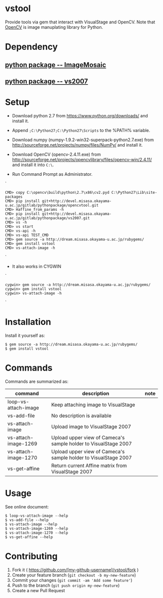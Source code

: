 # vstool

Provide tools via gem that interact with VisualStage and OpenCV.
Note that [OpenCV](http://opencv.org/) is image manuplating library for Python.

# Dependency

## [python package -- ImageMosaic](https://github.com/misasa/image_mosaic "follow instruction")

## [python package -- vs2007](http://devel.misasa.okayama-u.ac.jp/gitlab/pythonpackage/vs2007/tree/master "follow instruction")

# Setup

- Download python 2.7 from https://www.python.org/downloads/ and install it.

- Append `;C:\Python27;C:\Python27\Scripts` to the %PATH% variable.

- Download numpy (numpy-1.9.2-win32-superpack-python2.7.exe) from http://sourceforge.net/projects/numpy/files/NumPy/ and install it.

- Download OpenCV (opencv-2.4.11.exe) from http://sourceforge.net/projects/opencvlibrary/files/opencv-win/2.4.11/ and install it into `C:\`.

- Run Command Prompt as Administrator.

`

    CMD> copy C:\opencv\build\python\2.7\x86\cv2.pyd C:\Python27\Lib\site-packages
    CMD> pip install git+http://devel.misasa.okayama-u.ac.jp/gitlab/pythonpackage/opencvtool.git
    CMD> Haffine_from_params -h
    CMD> pip install git+http://devel.misasa.okayama-u.ac.jp/gitlab/pythonpackage/vs2007.git
    CMD> vs -h
    CMD> vs start
    CMD> vs-api -h
    CMD> vs-api TEST_CMD
    CMD> gem source -a http://dream.misasa.okayama-u.ac.jp/rubygems/
    CMD> gem install vstool
    CMD> vs-attach-image -h
`

- It also works in CYGWIN

`

    cygwin> gem source -a http://dream.misasa.okayama-u.ac.jp/rubygems/
    cygwin> gem install vstool
    cygwin> vs-attach-image -h
`

# Installation

Install it yourself as:

    $ gem source -a http://dream.misasa.okayama-u.ac.jp/rubygems/
    $ gem install vstool

# Commands

Commands are summarized as:

| command              | description                                                          | note |
| -------------------- | -------------------------------------------------------------------- | ---- |
| loop-vs-attach-image | Keep attaching image to VisualStage                                  |      |
| vs-add-file          | No description is available                                          |      |
| vs-attach-image      | Upload image to VisualStage 2007                                     |      |
| vs-attach-image-1269 | Upload upper view of Cameca's sample holder to VisualStage 2007      |      |
| vs-attach-image-1270 | Upload upper view of Cameca's sample holder to VisualStage 2007      |      |
| vs-get-affine        | Return current Affine matrix from VisualStage 2007                   |      |

# Usage

See online document:

    $ loop-vs-attach-image --help
    $ vs-add-file --help
    $ vs-attach-image --help
    $ vs-attach-image-1269 --help
    $ vs-attach-image-1270 --help
    $ vs-get-affine --help

# Contributing

1. Fork it ( https://github.com/[my-github-username]/vstool/fork )
2. Create your feature branch (`git checkout -b my-new-feature`)
3. Commit your changes (`git commit -am 'Add some feature'`)
4. Push to the branch (`git push origin my-new-feature`)
5. Create a new Pull Request
